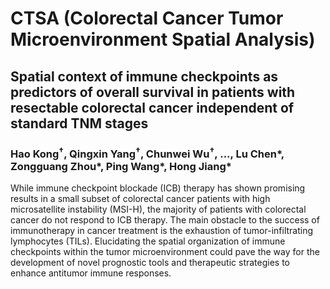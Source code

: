 # CTSA (Colorectal Cancer Tumor Microenvironment Spatial Analysis)

## Spatial context of immune checkpoints as predictors of overall survival in patients with resectable colorectal cancer independent of standard TNM stages
### Hao Kong<sup>†</sup>,  Qingxin Yang<sup>†</sup>, Chunwei Wu<sup>†</sup>, ..., Lu Chen*, Zongguang Zhou*, Ping Wang*, Hong Jiang*

While immune checkpoint blockade (ICB) therapy has shown promising results in a small subset of colorectal cancer patients with high microsatellite instability (MSI-H), the majority of patients with colorectal cancer do not respond to ICB therapy. The main obstacle to the success of immunotherapy in cancer treatment is the exhaustion of tumor-infiltrating lymphocytes (TILs). Elucidating the spatial organization of immune checkpoints within the tumor microenvironment
could pave the way for the development of novel prognostic tools and therapeutic strategies to enhance antitumor immune responses.

